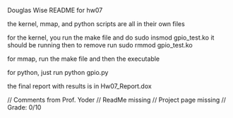 Douglas Wise
README for hw07

the kernel, mmap, and python scripts are all in their own files

for the kernel, you run the make file and do
    sudo insmod gpio_test.ko
it should be running then
to remove run
    sudo rmmod gpio_test.ko

for mmap, run the make file and then the executable

for python, just run
    python gpio.py

the final report with results is in Hw07_Report.dox

// Comments from Prof. Yoder
// ReadMe missing
// Project page missing
// Grade:  0/10
